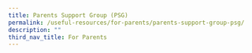 ```yaml
---
title: Parents Support Group (PSG)
permalink: /useful-resources/for-parents/parents-support-group-psg/
description: ""
third_nav_title: For Parents
---
```

